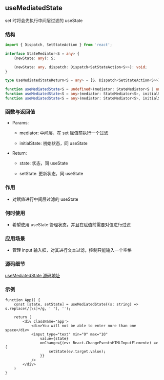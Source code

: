 ## useMediatedState

set 时将会先执行中间层过滤的 useState

### 结构

```ts
import { Dispatch, SetStateAction } from 'react';

interface StateMediator<S = any> {
    (newState: any): S;

    (newState: any, dispatch: Dispatch<SetStateAction<S>>): void;
}

type UseMediatedStateReturn<S = any> = [S, Dispatch<SetStateAction<S>>];

function useMediatedState<S = undefined>(mediator: StateMediator<S | undefined>): UseMediatedStateReturn<S | undefined>;
function useMediatedState<S = any>(mediator: StateMediator<S>, initialState: S): UseMediatedStateReturn<S>;
function useMediatedState<S = any>(mediator: StateMediator<S>, initialState?: S): UseMediatedStateReturn<S>;
```

### 函数与返回值

- Params:

    - mediator: 中间层，在 set 赋值前执行一个过滤

    - initialState: 初始状态，同 useState

- Return:

    - state: 状态，同 useState

    - setState: 更新状态，同 useState

### 作用

- 对赋值进行中间层过滤的 useState

### 何时使用

- 希望使用 useState 管理状态，并且在赋值前需要对值进行过滤

### 应用场景

- 管理 input 输入框，对其进行文本过滤，控制只能输入一个空格

### 源码细节

[useMediatedState 源码地址](https://github.com/streamich/react-use/blob/master/src/useMediatedState.ts)

### 示例

```tsx
function App() {
    const [state, setState] = useMediatedState((s: string) => s.replace(/[\s]+/g, ' '), '');

    return (
        <div className='app'>
            <div>You will not be able to enter more than one space</div>
            <input type="text" min="0" max="10" 
                value={state}
                onChange={(ev: React.ChangeEvent<HTMLInputElement>) => {
                    setState(ev.target.value);
                }}
            />
        </div>
    )
}
```
